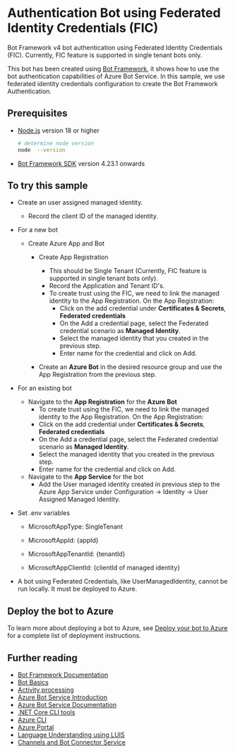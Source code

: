 # Authentication Bot using Federated Identity Credentials (FIC)

Bot Framework v4 bot authentication using Federated Identity Credentials (FIC). Currently, FIC feature is supported in single tenant bots only.

This bot has been created using [Bot Framework](https://dev.botframework.com/), it shows how to use the bot authentication capabilities of Azure Bot Service. In this sample, we use federated identity credentials configuration to create the Bot Framework Authentication.

## Prerequisites

- [Node.js](https://nodejs.org) version 18 or higher

  ```bash
  # determine node version
  node  --version
  ```

- [Bot Framework SDK](https://github.com/microsoft/botbuilder-dotnet/releases) version 4.23.1 onwards

## To try this sample

- Create an user assigned managed identity.
  - Record the client ID of the managed identity.

- For a new bot
  - Create Azure App and Bot
    - Create App Registration
      - This should be Single Tenant (Currently, FIC feature is supported in single tenant bots only).
      - Record the Application and Tenant ID's.
      - To create trust using the FIC, we need to link the managed identity to the App Registration. On the App Registration:
        - Click on the add credential under **Certificates & Secrets**, **Federated credentials**
        - On the Add a credential page, select the Federated credential scenario as **Managed Identity**.
        - Select the managed identity that you created in the previous step.
        - Enter name for the credential and click on Add.
        
    - Create an **Azure Bot** in the desired resource group and use the App Registration from the previous step.

- For an existing bot
   - Navigate to the **App Registration** for the **Azure Bot**
     - To create trust using the FIC, we need to link the managed identity to the App Registration. On the App Registration:
      - Click on the add credential under **Certificates & Secrets**, **Federated credentials**
      - On the Add a credential page, select the Federated credential scenario as **Managed Identity**.
      - Select the managed identity that you created in the previous step.
      - Enter name for the credential and click on Add.
   - Navigate to the **App Service** for the bot 
     - Add the User managed identity created in previous step to the Azure App Service under Configuration -> Identity -> User Assigned Managed Identity.

- Set .env variables

  - MicrosoftAppType: SingleTenant

  - MicrosoftAppId: {appId}

  - MicrosoftAppTenantId: {tenantId}

  - MicrosoftAppClientId: {clientId of managed identity}

- A bot using Federated Credentials, like UserManagedIdentity, cannot be run locally. It must be deployed to Azure.

## Deploy the bot to Azure

To learn more about deploying a bot to Azure, see [Deploy your bot to Azure](https://aka.ms/azuredeployment) for a complete list of deployment instructions.

## Further reading

- [Bot Framework Documentation](https://docs.botframework.com)
- [Bot Basics](https://docs.microsoft.com/azure/bot-service/bot-builder-basics?view=azure-bot-service-4.0)
- [Activity processing](https://docs.microsoft.com/en-us/azure/bot-service/bot-builder-concept-activity-processing?view=azure-bot-service-4.0)
- [Azure Bot Service Introduction](https://docs.microsoft.com/azure/bot-service/bot-service-overview-introduction?view=azure-bot-service-4.0)
- [Azure Bot Service Documentation](https://docs.microsoft.com/azure/bot-service/?view=azure-bot-service-4.0)
- [.NET Core CLI tools](https://docs.microsoft.com/en-us/dotnet/core/tools/?tabs=netcore2x)
- [Azure CLI](https://docs.microsoft.com/cli/azure/?view=azure-cli-latest)
- [Azure Portal](https://portal.azure.com)
- [Language Understanding using LUIS](https://docs.microsoft.com/en-us/azure/cognitive-services/luis/)
- [Channels and Bot Connector Service](https://docs.microsoft.com/en-us/azure/bot-service/bot-concepts?view=azure-bot-service-4.0)
